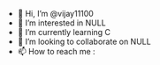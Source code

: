 - 👋 Hi, I’m @vijay11100
- 👀 I’m interested in NULL
- 🌱 I’m currently learning C
- 💞️ I’m looking to collaborate on NULL
- 📫 How to reach me : 
<!---
vijay11100/vijay11100 is a ✨ special ✨ repository because its `README.md` (this file) appears on your GitHub profile.
You can click the Preview link to take a look at your changes.
--->
